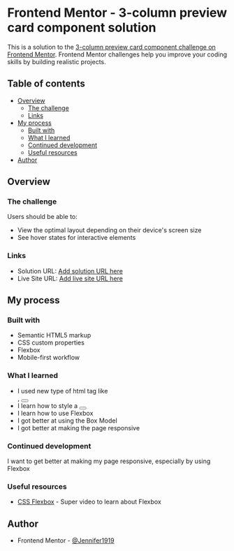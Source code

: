 # Frontend Mentor - 3-column preview card component solution

This is a solution to the [3-column preview card component challenge on Frontend Mentor](https://www.frontendmentor.io/challenges/3column-preview-card-component-pH92eAR2-). Frontend Mentor challenges help you improve your coding skills by building realistic projects. 

## Table of contents

- [Overview](#overview)
  - [The challenge](#the-challenge)
  - [Links](#links)
- [My process](#my-process)
  - [Built with](#built-with)
  - [What I learned](#what-i-learned)
  - [Continued development](#continued-development)
  - [Useful resources](#useful-resources)
- [Author](#author)


## Overview

### The challenge

Users should be able to:

- View the optimal layout depending on their device's screen size
- See hover states for interactive elements

### Links

- Solution URL: [Add solution URL here](https://your-solution-url.com)
- Live Site URL: [Add live site URL here](https://your-live-site-url.com)

## My process

### Built with

- Semantic HTML5 markup
- CSS custom properties
- Flexbox
- Mobile-first workflow

### What I learned

- I used new type of html tag like <section>, <button>
- I learn how to style a <button>
- I learn how to use Flexbox
- I got better at using the Box Model
- I got better at making the page responsive

### Continued development

I want to get better at making my page responsive, especially by using Flexbox

### Useful resources

- [CSS Flexbox](https://www.youtube.com/watch?v=0e02dl66PYo) - Super video to learn about Flexbox

## Author
- Frontend Mentor - [@Jennifer1919](https://www.frontendmentor.io/profile/Jennifer1919)


